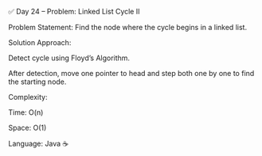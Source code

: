 ✅ Day 24 – Problem: Linked List Cycle II

Problem Statement:
Find the node where the cycle begins in a linked list.

Solution Approach:

Detect cycle using Floyd’s Algorithm.

After detection, move one pointer to head and step both one by one to find the starting node.

Complexity:

Time: O(n)

Space: O(1)

Language: Java ☕
